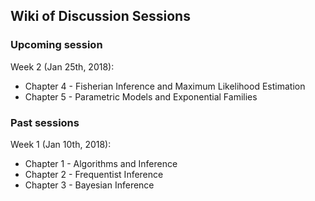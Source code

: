 ## Wiki of Discussion Sessions


### Upcoming session

Week 2 (Jan 25th, 2018):
  - Chapter 4 - Fisherian Inference and Maximum Likelihood Estimation
  - Chapter 5 - Parametric Models and Exponential Families


### Past sessions

Week 1 (Jan 10th, 2018):
  - Chapter 1 - Algorithms and Inference
  - Chapter 2 - Frequentist Inference
  - Chapter 3 - Bayesian Inference



